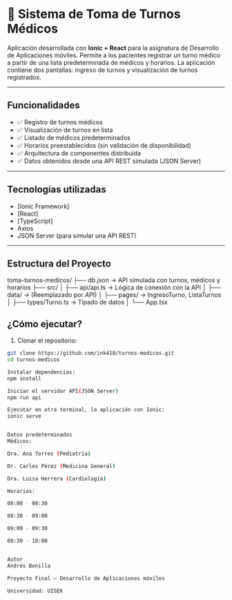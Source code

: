 # 📆 Sistema de Toma de Turnos Médicos

Aplicación desarrollada con **Ionic + React** para la asignatura de Desarrollo de Aplicaciones móviles. Permite a los pacientes registrar un turno médico a partir de una lista predeterminada de médicos y horarios. La aplicación contiene dos pantallas: ingreso de turnos y visualización de turnos registrados.

---

## Funcionalidades

- ✅ Registro de turnos médicos
- ✅ Visualización de turnos en lista
- ✅ Listado de médicos predeterminados
- ✅ Horarios preestablecidos (sin validación de disponibilidad)
- ✅ Arquitectura de componentes distribuida
- ✅ Datos obtenidos desde una API REST simulada (JSON Server)

---

## Tecnologías utilizadas

- [Ionic Framework]
- [React]
- [TypeScript]
- Axios
- JSON Server (para simular una API REST)
---

## Estructura del Proyecto

toma-turnos-medicos/
├── db.json → API simulada con turnos, médicos y horarios
├── src/
│ ├── api/api.ts → Lógica de conexión con la API
│ ├── data/ → (Reemplazado por API)
│ ├── pages/ → IngresoTurno, ListaTurnos
│ ├── types/Turno.ts → Tipado de datos
│ └── App.tsx


## ¿Cómo ejecutar?

1. Clonar el repositorio:
```bash
git clone https://github.com/ink418/turnos-medicos.git
cd turnos-medicos

Instalar dependencias:
npm install

Iniciar el servidor API(JSON Server)
npm run api

Ejecutar en otra terminal, la aplicación con Ionic:
ionic serve


Datos predeterminados
Médicos:

Dra. Ana Torres (Pediatría)

Dr. Carlos Pérez (Medicina General)

Dra. Luisa Herrera (Cardiología)

Horarios:

08:00 - 08:30

08:30 - 09:00

09:00 - 09:30

09:30 - 10:00


Autor
Andrés Bonilla

Proyecto Final – Desarrollo de Aplicaciones móviles

Universidad: UISEK